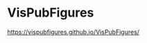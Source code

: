 <!--
 * @Author: Rui Li
 * @Date: 2020-05-13 20:42:40
 * @LastEditTime: 2020-05-31 12:41:27
 * @Description: 
 * @FilePath: /VisPubFigures/README.md
 -->
# VisPubFigures

https://vispubfigures.github.io/VisPubFigures/

